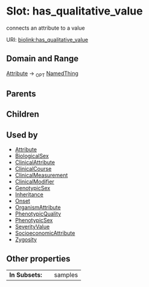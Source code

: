 
# Slot: has_qualitative_value


connects an attribute to a value

URI: [biolink:has_qualitative_value](https://w3id.org/biolink/vocab/has_qualitative_value)


## Domain and Range

[Attribute](Attribute.md) ->  <sub>OPT</sub> [NamedThing](NamedThing.md)

## Parents


## Children


## Used by

 * [Attribute](Attribute.md)
 * [BiologicalSex](BiologicalSex.md)
 * [ClinicalAttribute](ClinicalAttribute.md)
 * [ClinicalCourse](ClinicalCourse.md)
 * [ClinicalMeasurement](ClinicalMeasurement.md)
 * [ClinicalModifier](ClinicalModifier.md)
 * [GenotypicSex](GenotypicSex.md)
 * [Inheritance](Inheritance.md)
 * [Onset](Onset.md)
 * [OrganismAttribute](OrganismAttribute.md)
 * [PhenotypicQuality](PhenotypicQuality.md)
 * [PhenotypicSex](PhenotypicSex.md)
 * [SeverityValue](SeverityValue.md)
 * [SocioeconomicAttribute](SocioeconomicAttribute.md)
 * [Zygosity](Zygosity.md)

## Other properties

|  |  |  |
| --- | --- | --- |
| **In Subsets:** | | samples |

